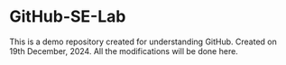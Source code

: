 # GitHub-SE-Lab
This is a demo repository created for understanding GitHub. Created on 19th December, 2024. All the modifications will be done here. 
